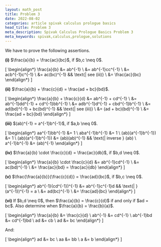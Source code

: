 ```yaml
---
layout: math_post
title: Problem 3
date: 2022-08-02
categories: article spivak calculus prologue basics
head_title: Problem 3
meta_description: Spivak Calculus Prologue Basics Problem 3
meta_keywords: spivak,calculus,prologue,solutions
---
```


We have to prove the following assertions.

<p>
  <strong>(i)</strong> $\frac{a}{b} = \frac{ac}{bc}$, if $b,c \neq 0$.

  \[
    \begin{align*}
      \frac{a}{b} &= ab^{-1} \\
      &= ab^{-1}cc^{-1} \\
      &= acb^{-1}c^{-1} \\
      &= ac(bc)^{-1} && \text{| see (iii)} \\
      &= \frac{ac}{bc}
    \end{align*}
  \]
</p>

<p>
  <strong>(ii)</strong> $\frac{a}{b} + \frac{c}{d} = \frac{ad + bc}{bd}$.

  \[
    \begin{align*}
      \frac{a}{b} + \frac{c}{d} &= ab^{-1} + cd^{-1} \\
      &= ab^{-1}dd^{-1} + cd^{-1}bb^{-1} \\
      &= adb^{-1}d^{-1} + cbd^{-1}b^{-1} \\
      &= ad(bd)^{-1} + bc(bd)^{-1} && \text{| see (iii)} \\
      &= (ad + bc)(bd)^{-1} \\
      &= \frac{ad + bc}{bd}
    \end{align*}
  \]
</p>

<p>
  <strong>(iii)</strong> $(ab)^{-1} = a^{-1}b^{-1}$, if $a,b \neq 0$.

  \[
    \begin{align*}
      aa^{-1}bb^{-1} &= 1 \\
      aba^{-1}b^{-1} &= 1 \\
      (ab)(a^{-1}b^{-1}) &= 1 \\
      (ab)(a^{-1}b^{-1}) &= (ab)(ab)^{-1} && \text{| inverse } (ab) \\
      a^{-1}b^{-1} &= (ab)^{-1}
    \end{align*}
  \]
</p>

<p>
  <strong>(iv)</strong> $\frac{a}{b} \cdot \frac{c}{d} = \frac{ac}{db}$, if $b,d \neq 0$.

  \[
    \begin{align*}
      \frac{a}{b} \cdot \frac{c}{d} &= ab^{-1}cd^{-1} \\
      &= ac(bd)^{-1} \\
      &= \frac{ac}{bd} = \frac{ac}{db}
    \end{align*}
  \]
</p>

<p>
  <strong>(v)</strong> $\frac{\frac{a}{b}}{\frac{c}{d}} = \frac{ad}{bc}$, if $b,c \neq 0$.

  \[
    \begin{align*}
      ab^{-1}(cd^{-1})^{-1} &= ab^{-1}c^{-1}d && \text{| } (a^{-1})^{-1} = a \\
      &= ad(bc)^{-1} \\
      &= \frac{ad}{bc}
    \end{align*}
  \]
</p>

<p>
  <strong>(vi)</strong> If $b,d \neq 0$, then $\frac{a}{b} = \frac{c}{d}$ if and only if $ad = bc$. Also determine when $\frac{a}{b} = \frac{b}{a}$.

  \[
    \begin{align*}
      \frac{a}{b} &= \frac{c}{d} \\
      ab^{-1} &= cd^{-1} \\
      ab^{-1}bd &= cd^{-1}bd \\
      ad &= cb \\
      ad &= bc
    \end{align*}
  \]

  And:

\[
    \begin{align*}
      ad &= bc \\
      aa &= bb \\
      a &= b
    \end{align*}
  \]
</p>